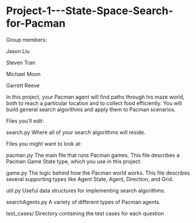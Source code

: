 # Project-1---State-Space-Search-for-Pacman

Group members:

Jason Liu

Steven Tran

Michael Moon

Garrett Reeve

In this project, your Pacman agent will find paths through his maze world, both to reach a
particular location and to collect food efficiently. You will build general search algorithms and
apply them to Pacman scenarios.

Files you'll edit:

search.py Where all of your search algorithms will reside.

Files you might want to look at:

pacman.py The main file that runs Pacman games. This file describes a Pacman Game State type, which you use in this project.

game.py The logic behind how the Pacman world works. This file describes several supporting types like Agent State, Agent, Direction, and Grid.

util.py Useful data structures for implementing search algorithms.

searchAgents.py A variety of different types of Pacman agents.

test_cases/ Directory containing the test cases for each question
